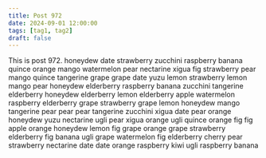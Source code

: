 ```yaml
---
title: Post 972
date: 2024-09-01 12:00:00
tags: [tag1, tag2]
draft: false
---
```

This is post 972.
honeydew
date
strawberry
zucchini
raspberry
banana
quince
orange
mango
watermelon
pear
nectarine
xigua
fig
strawberry
pear
mango
quince
tangerine
grape
grape
date
yuzu
lemon
strawberry
lemon
mango
pear
honeydew
elderberry
raspberry
banana
zucchini
tangerine
elderberry
honeydew
elderberry
lemon
elderberry
apple
watermelon
raspberry
elderberry
grape
strawberry
grape
lemon
honeydew
mango
tangerine
pear
pear
pear
tangerine
zucchini
xigua
date
pear
orange
honeydew
yuzu
nectarine
ugli
pear
xigua
orange
ugli
quince
orange
fig
fig
apple
orange
honeydew
lemon
fig
grape
orange
grape
strawberry
elderberry
fig
banana
ugli
grape
watermelon
fig
elderberry
cherry
pear
strawberry
nectarine
date
date
orange
raspberry
kiwi
ugli
raspberry
banana
